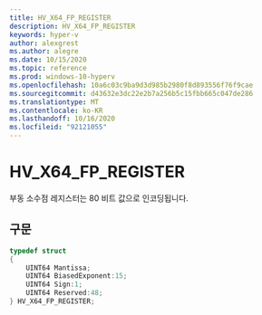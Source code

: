 ```yaml
---
title: HV_X64_FP_REGISTER
description: HV_X64_FP_REGISTER
keywords: hyper-v
author: alexgrest
ms.author: alegre
ms.date: 10/15/2020
ms.topic: reference
ms.prod: windows-10-hyperv
ms.openlocfilehash: 10a6c03c9ba9d3d985b2980f8d893556f76f9cae
ms.sourcegitcommit: d43632e3dc22e2b7a256b5c15fbb665c047de286
ms.translationtype: MT
ms.contentlocale: ko-KR
ms.lasthandoff: 10/16/2020
ms.locfileid: "92121055"
---
```

# <a name="hv_x64_fp_register"></a>HV_X64_FP_REGISTER

부동 소수점 레지스터는 80 비트 값으로 인코딩됩니다.

## <a name="syntax"></a>구문

```c
typedef struct
{
    UINT64 Mantissa;
    UINT64 BiasedExponent:15;
    UINT64 Sign:1;
    UINT64 Reserved:48;
} HV_X64_FP_REGISTER;
 ```
